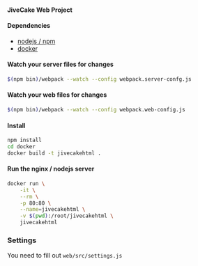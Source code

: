 #### JiveCake Web Project

#### Dependencies
 - [nodejs / npm](https://nodejs.org/en/download/)
 - [docker](https://www.docker.com/)

#### Watch your server files for changes

```sh
$(npm bin)/webpack --watch --config webpack.server-confg.js
```

#### Watch your web files for changes

```sh
$(npm bin)/webpack --watch --config webpack.web-config.js
```

#### Install

```sh
npm install
cd docker
docker build -t jivecakehtml .
```

#### Run the nginx / nodejs server

```sh
docker run \
    -it \
    --rm \
    -p 80:80 \
    --name=jivecakehtml \
    -v $(pwd):/root/jivecakehtml \
    jivecakehtml
```

### Settings

You need to fill out `web/src/settings.js`
